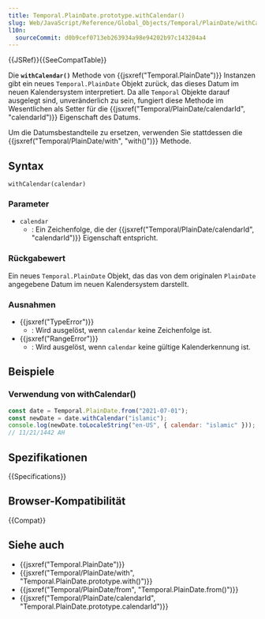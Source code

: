 ```yaml
---
title: Temporal.PlainDate.prototype.withCalendar()
slug: Web/JavaScript/Reference/Global_Objects/Temporal/PlainDate/withCalendar
l10n:
  sourceCommit: d0b9cef0713eb263934a98e94202b97c143204a4
---
```


{{JSRef}}{{SeeCompatTable}}

Die **`withCalendar()`** Methode von {{jsxref("Temporal.PlainDate")}} Instanzen gibt ein neues `Temporal.PlainDate` Objekt zurück, das dieses Datum im neuen Kalendersystem interpretiert. Da alle `Temporal` Objekte darauf ausgelegt sind, unveränderlich zu sein, fungiert diese Methode im Wesentlichen als Setter für die {{jsxref("Temporal/PlainDate/calendarId", "calendarId")}} Eigenschaft des Datums.

Um die Datumsbestandteile zu ersetzen, verwenden Sie stattdessen die {{jsxref("Temporal/PlainDate/with", "with()")}} Methode.

## Syntax

```js-nolint
withCalendar(calendar)
```

### Parameter

- `calendar`
  - : Ein Zeichenfolge, die der {{jsxref("Temporal/PlainDate/calendarId", "calendarId")}} Eigenschaft entspricht.

### Rückgabewert

Ein neues `Temporal.PlainDate` Objekt, das das von dem originalen `PlainDate` angegebene Datum im neuen Kalendersystem darstellt.

### Ausnahmen

- {{jsxref("TypeError")}}
  - : Wird ausgelöst, wenn `calendar` keine Zeichenfolge ist.
- {{jsxref("RangeError")}}
  - : Wird ausgelöst, wenn `calendar` keine gültige Kalenderkennung ist.

## Beispiele

### Verwendung von withCalendar()

```js
const date = Temporal.PlainDate.from("2021-07-01");
const newDate = date.withCalendar("islamic");
console.log(newDate.toLocaleString("en-US", { calendar: "islamic" }));
// 11/21/1442 AH
```

## Spezifikationen

{{Specifications}}

## Browser-Kompatibilität

{{Compat}}

## Siehe auch

- {{jsxref("Temporal.PlainDate")}}
- {{jsxref("Temporal/PlainDate/with", "Temporal.PlainDate.prototype.with()")}}
- {{jsxref("Temporal/PlainDate/from", "Temporal.PlainDate.from()")}}
- {{jsxref("Temporal/PlainDate/calendarId", "Temporal.PlainDate.prototype.calendarId")}}
